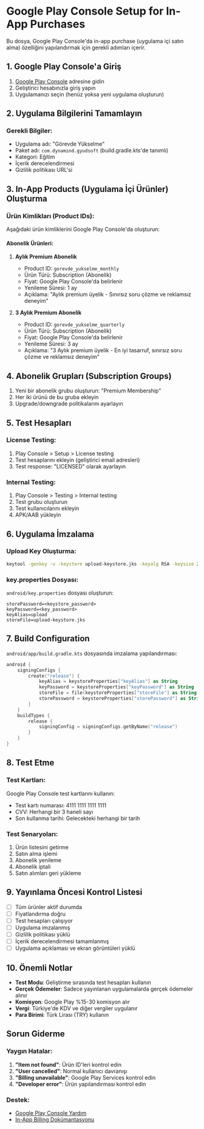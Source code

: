# Google Play Console Setup for In-App Purchases

Bu dosya, Google Play Console'da in-app purchase (uygulama içi satın alma) özelliğini yapılandırmak için gerekli adımları içerir.

## 1. Google Play Console'a Giriş

1. [Google Play Console](https://play.google.com/console) adresine gidin
2. Geliştirici hesabınızla giriş yapın
3. Uygulamanızı seçin (henüz yoksa yeni uygulama oluşturun)

## 2. Uygulama Bilgilerini Tamamlayın

### Gerekli Bilgiler:
- Uygulama adı: "Görevde Yükselme"
- Paket adı: `com.dynamind.gyudsoft` (build.gradle.kts'de tanımlı)
- Kategori: Eğitim
- İçerik derecelendirmesi
- Gizlilik politikası URL'si

## 3. In-App Products (Uygulama İçi Ürünler) Oluşturma

### Ürün Kimlikları (Product IDs):
Aşağıdaki ürün kimliklerini Google Play Console'da oluşturun:

#### Abonelik Ürünleri:
1. **Aylık Premium Abonelik**
   - Product ID: `gorevde_yukselme_monthly`
   - Ürün Türü: Subscription (Abonelik)
   - Fiyat: Google Play Console'da belirlenir
   - Yenileme Süresi: 1 ay
   - Açıklama: "Aylık premium üyelik - Sınırsız soru çözme ve reklamsız deneyim"

2. **3 Aylık Premium Abonelik**
   - Product ID: `gorevde_yukselme_quarterly`
   - Ürün Türü: Subscription (Abonelik)
   - Fiyat: Google Play Console'da belirlenir
   - Yenileme Süresi: 3 ay
   - Açıklama: "3 Aylık premium üyelik - En iyi tasarruf, sınırsız soru çözme ve reklamsız deneyim"

## 4. Abonelik Grupları (Subscription Groups)

1. Yeni bir abonelik grubu oluşturun: "Premium Membership"
2. Her iki ürünü de bu gruba ekleyin
3. Upgrade/downgrade politikalarını ayarlayın

## 5. Test Hesapları

### License Testing:
1. Play Console > Setup > License testing
2. Test hesaplarını ekleyin (geliştirici email adresleri)
3. Test response: "LICENSED" olarak ayarlayın

### Internal Testing:
1. Play Console > Testing > Internal testing
2. Test grubu oluşturun
3. Test kullanıcılarını ekleyin
4. APK/AAB yükleyin

## 6. Uygulama İmzalama

### Upload Key Oluşturma:
```bash
keytool -genkey -v -keystore upload-keystore.jks -keyalg RSA -keysize 2048 -validity 10000 -alias upload
```

### key.properties Dosyası:
`android/key.properties` dosyası oluşturun:
```
storePassword=<keystore_password>
keyPassword=<key_password>
keyAlias=upload
storeFile=upload-keystore.jks
```

## 7. Build Configuration

`android/app/build.gradle.kts` dosyasında imzalama yapılandırması:

```kotlin
android {
    signingConfigs {
        create("release") {
            keyAlias = keystoreProperties["keyAlias"] as String
            keyPassword = keystoreProperties["keyPassword"] as String
            storeFile = file(keystoreProperties["storeFile"] as String)
            storePassword = keystoreProperties["storePassword"] as String
        }
    }
    buildTypes {
        release {
            signingConfig = signingConfigs.getByName("release")
        }
    }
}
```

## 8. Test Etme

### Test Kartları:
Google Play Console test kartlarını kullanın:
- Test kartı numarası: 4111 1111 1111 1111
- CVV: Herhangi bir 3 haneli sayı
- Son kullanma tarihi: Gelecekteki herhangi bir tarih

### Test Senaryoları:
1. Ürün listesini getirme
2. Satın alma işlemi
3. Abonelik yenileme
4. Abonelik iptali
5. Satın alımları geri yükleme

## 9. Yayınlama Öncesi Kontrol Listesi

- [ ] Tüm ürünler aktif durumda
- [ ] Fiyatlandırma doğru
- [ ] Test hesapları çalışıyor
- [ ] Uygulama imzalanmış
- [ ] Gizlilik politikası yüklü
- [ ] İçerik derecelendirmesi tamamlanmış
- [ ] Uygulama açıklaması ve ekran görüntüleri yüklü

## 10. Önemli Notlar

- **Test Modu**: Geliştirme sırasında test hesapları kullanın
- **Gerçek Ödemeler**: Sadece yayınlanan uygulamalarda gerçek ödemeler alınır
- **Komisyon**: Google Play %15-30 komisyon alır
- **Vergi**: Türkiye'de KDV ve diğer vergiler uygulanır
- **Para Birimi**: Türk Lirası (TRY) kullanın

## Sorun Giderme

### Yaygın Hatalar:
1. **"Item not found"**: Ürün ID'leri kontrol edin
2. **"User cancelled"**: Normal kullanıcı davranışı
3. **"Billing unavailable"**: Google Play Services kontrol edin
4. **"Developer error"**: Ürün yapılandırması kontrol edin

### Destek:
- [Google Play Console Yardım](https://support.google.com/googleplay/android-developer)
- [In-App Billing Dokümantasyonu](https://developer.android.com/google/play/billing)